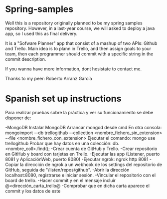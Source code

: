 # Spring-samples

Well this is a repository originally planned to be my spring samples repository. However, in a last-year course, we will asked to deploy a java app, so I used this as final delivery. 

It is a "Sofware Planner" app that consist of a mashup of two APIs: Github and Trello. Main idea is to plann in Trello, and then assign goals to your team, then each programmer should commit with a specific string in the commit description.

If you wanna have more information, dont hesistate to contact me. 

Thanks to my peer:
Roberto Arranz García


# Spanish set up instructions
Para realizar pruebas sobre la práctica y ver su funcionamiento se debe disponer de:

-MongoDB
	Instalar MongoDB
	Arrancar mongod desde cmd
	En otra consola: mongoimport --db trellogithub --collection <nombre_fichero_sin_extension> --file <nombre_fichero_con_extension>
	Ejecutar el comando: mongo
						use trellogithub
	Probar que hay datos en una colección: db.<nombre_coll>.find();
-Crear cuenta de GitHub y Trello.
-Crear repositorio en GitHub y board con tarjetas en Trello.
-Ejecutar las app (Listener, puerto 8081 y AplicaciónWeb, puerto 8080)
-Ejecutar ngrok: ngrok http 8081
-Copiar la dirección de ngrok a un webhook de los settings del repositorio de GitHub, seguida de "/listen/repos/github".
-Abrir la dirección localhost:8080, registrarse e iniciar sesión.
-Vincular el repositorio con el board de trello.
-Hacer commit y en el mensaje incluir @<dirección_carta_trello@
-Comprobar que en dicha carta aparece el commit y los datos de este
